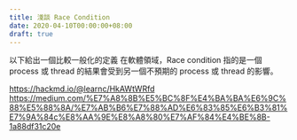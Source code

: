 ```yaml
---
title: 淺談 Race Condition
date: 2020-04-10T00:00:00+08:00
draft: true
---
```

以下給出一個比較一般化的定義
在軟體領域，Race condition 指的是一個 process 或 thread 的結果會受到另一個不預期的 process 或 thread 的影響。

https://hackmd.io/@learnc/HkAWtWRfd
https://medium.com/%E7%A8%8B%E5%BC%8F%E4%BA%BA%E6%9C%88%E5%88%8A/%E7%AB%B6%E7%88%AD%E6%83%85%E6%B3%81%E7%9A%84c%E8%AA%9E%E8%A8%80%E7%AF%84%E4%BE%8B-1a88df31c20e